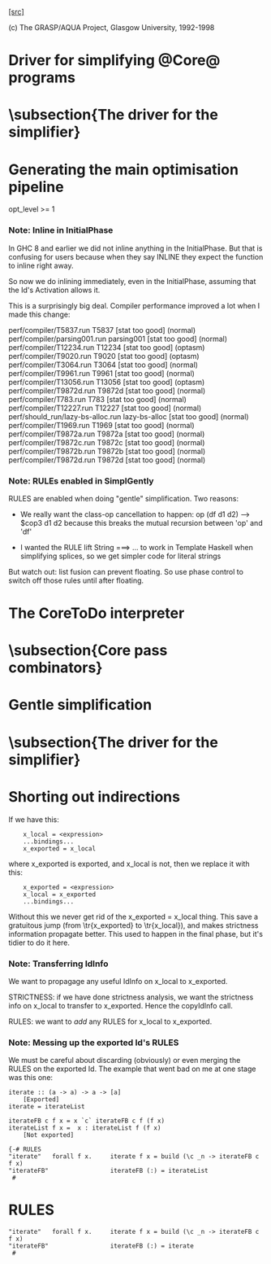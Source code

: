[[src]](https://github.com/ghc/ghc/tree/master/compiler/simplCore/SimplCore.hs)

(c) The GRASP/AQUA Project, Glasgow University, 1992-1998

# Driver for simplifying @Core@ programs

# \subsection{The driver for the simplifier}


# Generating the main optimisation pipeline


 opt_level >= 1 

### Note: Inline in InitialPhase

In GHC 8 and earlier we did not inline anything in the InitialPhase. But that is
confusing for users because when they say INLINE they expect the function to inline
right away.

So now we do inlining immediately, even in the InitialPhase, assuming that the
Id's Activation allows it.

This is a surprisingly big deal. Compiler performance improved a lot
when I made this change:

   perf/compiler/T5837.run            T5837 [stat too good] (normal)
   perf/compiler/parsing001.run       parsing001 [stat too good] (normal)
   perf/compiler/T12234.run           T12234 [stat too good] (optasm)
   perf/compiler/T9020.run            T9020 [stat too good] (optasm)
   perf/compiler/T3064.run            T3064 [stat too good] (normal)
   perf/compiler/T9961.run            T9961 [stat too good] (normal)
   perf/compiler/T13056.run           T13056 [stat too good] (optasm)
   perf/compiler/T9872d.run           T9872d [stat too good] (normal)
   perf/compiler/T783.run             T783 [stat too good] (normal)
   perf/compiler/T12227.run           T12227 [stat too good] (normal)
   perf/should_run/lazy-bs-alloc.run  lazy-bs-alloc [stat too good] (normal)
   perf/compiler/T1969.run            T1969 [stat too good] (normal)
   perf/compiler/T9872a.run           T9872a [stat too good] (normal)
   perf/compiler/T9872c.run           T9872c [stat too good] (normal)
   perf/compiler/T9872b.run           T9872b [stat too good] (normal)
   perf/compiler/T9872d.run           T9872d [stat too good] (normal)

### Note: RULEs enabled in SimplGently

RULES are enabled when doing "gentle" simplification.  Two reasons:

  * We really want the class-op cancellation to happen:
        op (df d1 d2) --> $cop3 d1 d2
    because this breaks the mutual recursion between 'op' and 'df'

  * I wanted the RULE
        lift String ===> ...
    to work in Template Haskell when simplifying
    splices, so we get simpler code for literal strings

But watch out: list fusion can prevent floating.  So use phase control
to switch off those rules until after floating.

# The CoreToDo interpreter


# \subsection{Core pass combinators}


# Gentle simplification


# \subsection{The driver for the simplifier}


# Shorting out indirections


If we have this:

        x_local = <expression>
        ...bindings...
        x_exported = x_local

where x_exported is exported, and x_local is not, then we replace it with this:

        x_exported = <expression>
        x_local = x_exported
        ...bindings...

Without this we never get rid of the x_exported = x_local thing.  This
save a gratuitous jump (from \tr{x_exported} to \tr{x_local}), and
makes strictness information propagate better.  This used to happen in
the final phase, but it's tidier to do it here.

### Note: Transferring IdInfo

We want to propagage any useful IdInfo on x_local to x_exported.

STRICTNESS: if we have done strictness analysis, we want the strictness info on
x_local to transfer to x_exported.  Hence the copyIdInfo call.

RULES: we want to *add* any RULES for x_local to x_exported.

### Note: Messing up the exported Id's RULES

We must be careful about discarding (obviously) or even merging the
RULES on the exported Id. The example that went bad on me at one stage
was this one:

    iterate :: (a -> a) -> a -> [a]
        [Exported]
    iterate = iterateList

    iterateFB c f x = x `c` iterateFB c f (f x)
    iterateList f x =  x : iterateList f (f x)
        [Not exported]

    {-# RULES
    "iterate"   forall f x.     iterate f x = build (\c _n -> iterateFB c f x)
    "iterateFB"                 iterateFB (:) = iterateList
     #

# RULES
    "iterate"   forall f x.     iterate f x = build (\c _n -> iterateFB c f x)
    "iterateFB"                 iterateFB (:) = iterate
     #